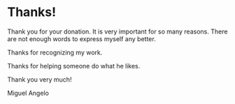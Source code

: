 # Thanks!

Thank you for your donation. It is very important for so many
reasons. There are not enough words to express myself any better.

Thanks for recognizing my work.

Thanks for helping someone do what he likes.

Thank you very much!

<div style="align: right">Miguel Angelo</div>
